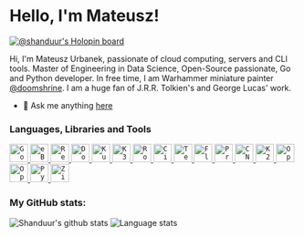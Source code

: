 # Hello, I'm Mateusz!

[![@shanduur's Holopin board](https://holopin.me/shanduur)](https://holopin.io/@shanduur)

Hi, I'm Mateusz Urbanek, passionate of cloud computing, servers and CLI tools. Master of Engineering in Data Science, Open-Source passionate, Go and Python developer. In free time, I am Warhammer miniature painter [@doomshrine](https://www.instagram.com/doomshrine/). I am a huge fan of J.R.R. Tolkien's and George Lucas' work.

- 💬 Ask me anything [here](https://github.com/Shanduur/shanduur/issues)

### Languages, Libraries and Tools

<a href="https://go.dev/" target="_blank">
    <code><img src="https://upload.wikimedia.org/wikipedia/commons/0/05/Go_Logo_Blue.svg" height="32" alt="Go Logo"></code>
</a>
<a href="http://ebpf.io" target="_blank">
    <code><img src="https://ebpf.foundation/wp-content/uploads/sites/9/2023/03/ebpf_logo_color_on_white-2-1024x369.png" height="32" alt="eBPF Logo"></code>
</a>
<a href="https://www.mend.io/renovate/" target="_blank">
    <code><img src="https://avatars.githubusercontent.com/u/38656520" height="32" alt="Renovate Logo"></code>
</a>
<a href="https://www.docker.com/" target="_blank">
    <code><img src="https://upload.wikimedia.org/wikipedia/en/f/f4/Docker_logo.svg" height="32" alt="Docker Logo"></code>
</a>
<a href="https://kubernetes.io/" target="_blank">
    <code><img src="https://avatars.githubusercontent.com/u/13629408" height="32" alt="Kubernetes Logo"></code>
</a>
<a href="https://k3s.io/" target="_blank">
    <code><img src="https://avatars.githubusercontent.com/u/49319725" height="32" alt="K3s Logo"></code>
</a>
<a href="https://rockylinux.org" target="_blank">
    <code><img src="https://avatars.githubusercontent.com/u/75713131?" height="32" alt="Rocky Linux Logo"></code>
</a>
<a href="https://cilium.io/" target="_blank">
    <code><img src="https://avatars.githubusercontent.com/u/21054566" height="32" alt="Cilium Logo"></code>
</a>
<a href="https://tetragon.io" target="_blank">
    <code><img src="https://tetragon.io/favicons/apple-touch-icon-180x180.png" height="32" alt="Tetragon Logo"></code>
</a>
<a href="http://fluxcd.io" target="_blank">
    <code><img src="https://avatars.githubusercontent.com/u/52158677" height="32" alt="Flux Logo"></code>
</a>
<a href="https://www.proxmox.com/en/" target="_blank">
    <code><img src="https://forum.proxmox.com/styles/uix/images/Proxmox-logo-stacked-white-background-1200.png" height="32" alt="Proxmox VE Logo"></code>
</a>
<a href="https://cloudnative-pg.io" target="_blank">
    <code><img src="https://avatars.githubusercontent.com/u/100373852?s=200&v=4" height="32" alt="CNPG Logo"></code>
</a>
<a href="https://k2d.io/" target="_blank">
    <code><img src="https://uploads-ssl.webflow.com/648219e0d74c297b78898447/649dd20e3122dd1f530abefe_k2d.svg" height="32" alt="K2d Logo"></code>
</a>
<a href="http://opentofu.org" target="_blank">
    <code><img src="https://avatars.githubusercontent.com/u/142061836" height="32" alt="OpenTofu Logo"></code>
</a>
<a href="https://opentelemetry.io/" target="_blank">
    <code><img src="https://avatars.githubusercontent.com/u/49998002" height="32" alt="OpenTelemetry Logo"></code>
</a>
<a href="https://www.python.org/" target="_blank">
    <code><img src="https://s3.dualstack.us-east-2.amazonaws.com/pythondotorg-assets/media/community/logos/python-logo-only.png" height="32" alt="Python Logo"></code>
</a>
<a href="https://ziglang.org" target="_blank">
    <code><img src="https://avatars.githubusercontent.com/u/27973237" height="32" alt="Zig Logo"></code>
</a>

### My GitHub stats:

![Shanduur's github stats](https://github-readme-stats.vercel.app/api?username=shanduur&show_icons=true&count_private=true)
![Language stats](https://github-readme-stats.vercel.app/api/top-langs/?username=shanduur&layout=compact&exclude_repo=shanduur.github.io)
